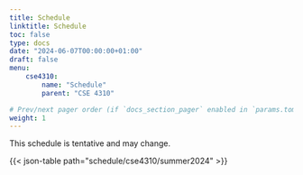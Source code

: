 ```yaml
---
title: Schedule
linktitle: Schedule
toc: false
type: docs
date: "2024-06-07T00:00:00+01:00"
draft: false
menu:
    cse4310:
        name: "Schedule"
        parent: "CSE 4310"

# Prev/next pager order (if `docs_section_pager` enabled in `params.toml`)
weight: 1
---
```


This schedule is tentative and may change.

{{< json-table path="schedule/cse4310/summer2024" >}}